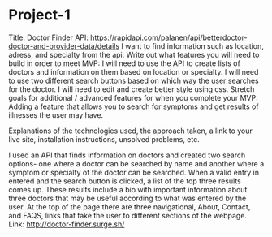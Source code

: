 # Project-1

Title: Doctor Finder
API: https://rapidapi.com/palanen/api/betterdoctor-doctor-and-provider-data/details 
I want to find information such as location, adress, and specialty from the api.
Write out what features you will need to build in order to meet MVP: I will need to use the API to create lists of doctors and information on them based on location or specialty. I will need to use two different search buttons based on which way the user searches for the doctor. I will need to edit and create better style using css. 
Stretch goals for additional / advanced features for when you complete your MVP: Adding a feature that allows you to search for symptoms and get results of illnesses the user may have. 

Explanations of the technologies used, the approach taken, a link to your live site, installation instructions, unsolved problems, etc.

I used an API that finds information on doctors and created two search options- one where a doctor can be searched by name and another where a symptom or specialty of the doctor can be searched. When a valid entry in entered and the search button is clicked, a list of the top three results comes up. These results include a bio with important information about three doctors that may be useful according to what was entered by the user. At the top of the page there are three navigational, About, Contact, and FAQS, links that take the user to different sections of the webpage. Link: http://doctor-finder.surge.sh/